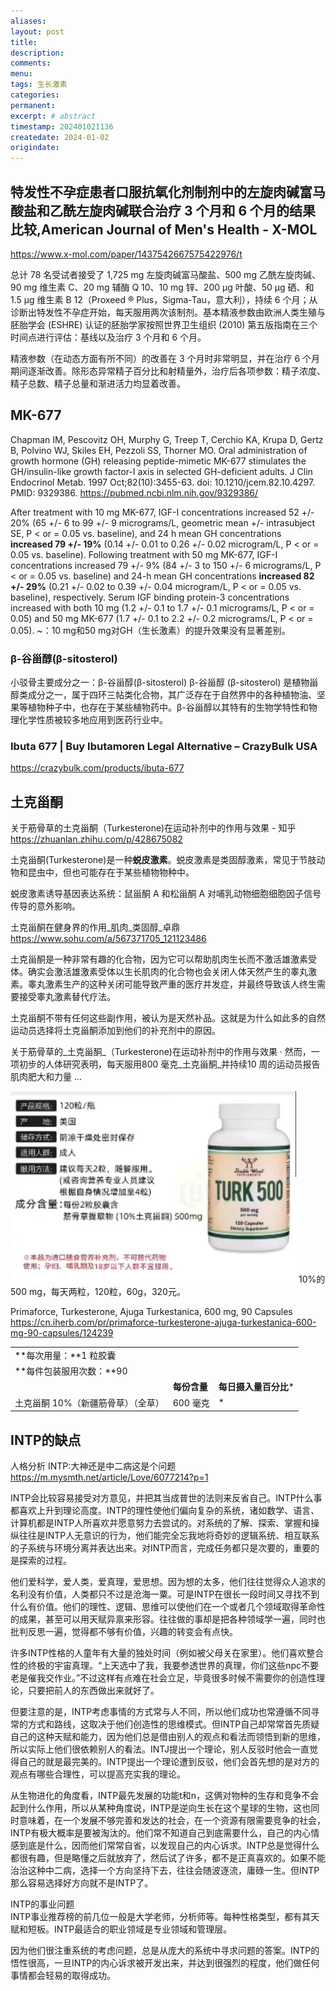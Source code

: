 ```yaml
---
aliases:
layout: post
title:
description:
comments:
menu:
tags: 生长激素
categories:
permanent: 
excerpt: # abstract
timestamp: 202401021136
createdate: 2024-01-02
origindate: 
---
```


## 特发性不孕症患者口服抗氧化剂制剂中的左旋肉碱富马酸盐和乙酰左旋肉碱联合治疗 3 个月和 6 个月的结果比较,American Journal of Men's Health - X-MOL
https://www.x-mol.com/paper/1437542667575422976/t

总计 78 名受试者接受了 1,725 mg 左旋肉碱富马酸盐、500 mg 乙酰左旋肉碱、90 mg 维生素 C、20 mg 辅酶 Q 10、10 mg 锌、200 µg 叶酸、50 µg 硒、和 1.5 µg 维生素 B 12（Proxeed ® Plus，Sigma-Tau，意大利），持续 6 个月；从诊断出特发性不孕症开始，每天服用两次该制剂。基本精液参数由欧洲人类生殖与胚胎学会 (ESHRE) 认证的胚胎学家按照世界卫生组织 (2010) 第五版指南在三个时间点进行评估：基线以及治疗 3 个月和 6 个月。

精液参数（在动态方面有所不同）的改善在 3 个月时非常明显，并在治疗 6 个月期间逐渐改善。除形态异常精子百分比和射精量外，治疗后各项参数：精子浓度、精子总数、精子总量和渐进活力均显着改善。

## MK-677
Chapman IM, Pescovitz OH, Murphy G, Treep T, Cerchio KA, Krupa D, Gertz B, Polvino WJ, Skiles EH, Pezzoli SS, Thorner MO. Oral administration of growth hormone (GH) releasing peptide-mimetic MK-677 stimulates the GH/insulin-like growth factor-I axis in selected GH-deficient adults. J Clin Endocrinol Metab. 1997 Oct;82(10):3455-63. doi: 10.1210/jcem.82.10.4297. PMID: 9329386.
https://pubmed.ncbi.nlm.nih.gov/9329386/

After treatment with 10 mg MK-677, IGF-I concentrations increased 52 +/- 20% (65 +/- 6 to 99 +/- 9 micrograms/L, geometric mean +/- intrasubject SE, P < or = 0.05 vs. baseline), and 24 h mean GH concentrations **increased 79 +/- 19%** (0.14 +/- 0.01 to 0.26 +/- 0.02 microgram/L, P < or = 0.05 vs. baseline). Following treatment with 50 mg MK-677, IGF-I concentrations increased 79 +/- 9% (84 +/- 3 to 150 +/- 6 micrograms/L, P < or = 0.05 vs. baseline) and 24-h mean GH concentrations **increased 82 +/- 29%** (0.21 +/- 0.02 to 0.39 +/- 0.04 microgram/L, P < or = 0.05 vs. baseline), respectively. Serum IGF binding protein-3 concentrations increased with both 10 mg (1.2 +/- 0.1 to 1.7 +/- 0.1 micrograms/L, P < or = 0.05) and 50 mg MK-677 (1.7 +/- 0.1 to 2.2 +/- 0.2 micrograms/L, P < or = 0.05).
~：10 mg和50 mg对GH（生长激素）的提升效果没有显著差别。

### β-谷甾醇(β-sitosterol)
小驳骨主要成分之一：β-谷甾醇(β-sitosterol)
β-谷甾醇 (β-sitosterol) 是植物甾醇类成分之一，属于四环三帖类化合物，其广泛存在于自然界中的各种植物油、坚果等植物种子中，也存在于某些植物药中。β-谷甾醇以其特有的生物学特性和物理化学性质被较多地应用到医药行业中。

### Ibuta 677 | Buy Ibutamoren Legal Alternative – CrazyBulk USA
https://crazybulk.com/products/ibuta-677

## 土克甾酮
关于筋骨草的土克甾酮（Turkesterone)在运动补剂中的作用与效果 - 知乎
https://zhuanlan.zhihu.com/p/428675082

土克甾酮(Turkesterone)是一种**蜕皮激素**。蜕皮激素是类固醇激素，常见于节肢动物和昆虫中，但也可能存在于某些植物物种中。

蜕皮激素诱导基因表达系统：鼠甾酮 A 和松甾酮 A 对哺乳动物细胞细胞因子信号传导的意外影响。

土克甾酮在健身界的作用_肌肉_类固醇_卓鼎
https://www.sohu.com/a/567371705_121123486

土克甾酮是一种非常有趣的化合物，因为它可以帮助肌肉生长而不激活雄激素受体。确实会激活雄激素受体以生长肌肉的化合物也会关闭人体天然产生的睾丸激素。睾丸激素生产的这种关闭可能导致严重的医疗并发症，并最终导致该人终生需要接受睾丸激素替代疗法。

土克甾酮不带有任何这些副作用，被认为是天然补品。这就是为什么如此多的自然运动员选择将土克甾酮添加到他们的补充剂中的原因。

关于筋骨草的_土克甾酮_（Turkesterone)在运动补剂中的作用与效果 · 然而，一项初步的人体研究表明，每天服用800 毫克_土克甾酮_并持续10 周的运动员报告肌肉肥大和力量 ...


![](../images/Pasted%20image%2020240103084035.png)
10%的500 mg，每天两粒，120粒，60g，320元。

Primaforce, Turkesterone, Ajuga Turkestanica, 600 mg, 90 Capsules
https://cn.iherb.com/pr/primaforce-turkesterone-ajuga-turkestanica-600-mg-90-capsules/124239

|   |   |   |
|---|---|---|
|**每次用量：**1 粒胶囊|   |   |
|**每件包装服用次数：**90|   |   |
||**每份含量**|**每日摄入量百分比***|
|土克甾酮 10%（新疆筋骨草）（全草）|600 毫克|* |

## INTP的缺点
人格分析 INTP:大神还是中二病这是个问题
https://m.mysmth.net/article/Love/6077214?p=1

INTP会比较容易接受对方意见，并把其当成普世的法则来反省自己。INTP什么事都喜欢上升到理论高度。INTP的理性使他们偏向复杂的系统，诸如数学、语言、计算机都是INTP人所喜欢并愿意努力去尝试的。对系统的了解、探索、掌握和操纵往往是INTP人无意识的行为，他们能完全忘我地将奇妙的逻辑系统、相互联系的子系统与环境分离并表达出来。对INTP而言，完成任务都只是次要的，重要的是探索的过程。

他们爱科学，爱人类，爱真理，爱思想。因为想的太多，他们往往觉得众人追求的名利没有价值，人类都只不过是沧海一粟。可是INTP在很长一段时间又寻找不到什么有价值。他们的理性、逻辑、思维可以使他们在一个或者几个领域取得革命性的成果，甚至可以用天赋异禀来形容。往往做的事却是把各种领域学一遍，同时也批判反思一遍，觉得都不够有价值，兴趣的转变会有点快。  
  
许多INTP性格的人童年有大量的独处时间（例如被父母关在家里）。他们喜欢整合性的终极的宇宙真理。“上天选中了我，我要参透世界的真理，你们这些npc不要老是催我交作业。”不过这样有点难在社会立足，毕竟很多时候不需要你的创造性理论，只要把前人的东西做出来就好了。

但要注意的是，INTP考虑事情的方式常与人不同，所以他们成功也常遵循不同寻常的方式和路线，这取决于他们创造性的思维模式。但INTP自己却常常首先质疑自己的这种天赋和能力，因为他们总是借由别人的观点和看法而领悟到新的思维，所以实际上他们很依赖别人的看法。INTJ提出一个理论，别人反驳时他会一直觉得自己的就是最完美的。INTP提出一个理论遭到反驳，他们会首先想的是对方的观点有哪些合理性，可以提高充实我的理论。  
  
从生物进化的角度看，INTP最先发展的功能t和n，这俩对物种的生存和竞争不会起到什么作用，所以从某种角度说，INTP是逆向生长在这个星球的生物，这也同时意味着，在一个发展不够完善和发达的社会，在一个资源有限需要竞争的社会，INTP有极大概率是要被淘汰的。他们常不知道自己到底需要什么，自己的内心情感到底是什么，因而他们常常自省，以发现自己的内心诉求。INTP总是觉得什么都很有趣，但是略懂之后就放弃了，然后试了许多，都不是正真喜欢的。如果不能治治这种中二病，选择一个方向坚持下去，往往会随波逐流，庸碌一生。但INTP那么容易选择好方向就不是INTP了。

INTP的事业问题  
INTP事业推荐榜的前几位一般是大学老师，分析师等。每种性格类型，都有其天赋和短板。INTP最适合的职业领域是专业领域和管理层。  
  
因为他们很注重系统的考虑问题，总是从庞大的系统中寻求问题的答案。INTP的悟性很高，一旦INTP的内心诉求被开发出来，并达到很强烈的程度，他们做任何事情都会轻易的取得成功。